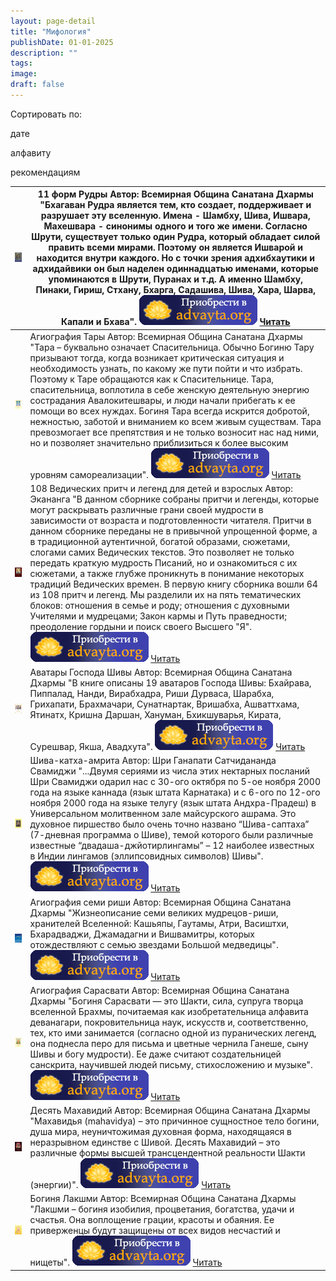 ```yaml
---
layout: page-detail
title: "Мифология"
publishDate: 01-01-2025
description: ""
tags:
image:
draft: false
---
```


Сортировать по:

 дате

 алфавиту

 рекомендациям

| ![11 форм Рудры](/upload/iblock/a34/a34567b34b382d742f999937055cc7df.jpg "11 форм Рудры")                                                                           | 11 форм Рудры Автор: Всемирная Община Санатана Дхармы "Бхагаван Рудра является тем, кто создает, поддерживает и разрушает эту вселенную. Имена - Шамбху, Шива, Ишвара, Махешвара - синонимы одного и того же имени. Согласно Шрути, существует только один Рудра, который обладает силой править всеми мирами. Поэтому он является Ишварой и находится внутри каждого. Но с точки зрения адхибхаутики и адхидайвики он был наделен одиннадцатью именами, которые упоминаются в Шрути, Пуранах и т.д. А именно Шамбху, Пинаки, Гириш, Стхану, Бхарга, Садашива, Шива, Хара, Шарва, Капали и Бхава". [![](/i/images/buy-button.png)](/shop/books/11-form-rudry/) [Читать](/library/mifologiya/11-rudr/)                                                                                                                                                                                                                                                                                                                         |
| ------------------------------------------------------------------------------------------------------------------------------------------------------------------- | ----------------------------------------------------------------------------------------------------------------------------------------------------------------------------------------------------------------------------------------------------------------------------------------------------------------------------------------------------------------------------------------------------------------------------------------------------------------------------------------------------------------------------------------------------------------------------------------------------------------------------------------------------------------------------------------------------------------------------------------------------------------------------------------------------------------------------------------------------------------------------------------------------------------------------------------------------------------------------------------------------------------------------- |
| ![Агиография Тары](/upload/iblock/db1/db1c313b21d131d1da8b3fd5e9d17dfb.jpg "Агиография Тары")                                                                       | Агиография Тары Автор: Всемирная Община Санатана Дхармы "Тара – буквально означает Спасительница. Обычно Богиню Та­ру призывают тогда, когда возникает критическая ситуация и необходимость узнать, по какому же пути пойти и что избрать. Поэтому к Таре обращаются как к Спасительнице. Тара, спасительница, воплотила в себе женскую деятельную энергию сострадания Авалокитешвары, и люди начали прибегать к ее помощи во всех нуждах. Богиня Тара всегда искрится добротой, нежностью, заботой и вниманием ко всем живым существам. Тара превозмогает все препятствия и не только возносит нас над ними, но и позволяет значительно приблизиться к более высоким уровням самореализации". [![](/i/images/buy-button.png)](/shop/books/agiografiya-tary/) [Читать](/library/mifologiya/agiografiya-tary/)                                                                                                                                                                                                                 |
| ![108 Ведических притч и легенд для детей и взрослых](/upload/iblock/2a5/2a56bafb256decd6b08af39482163ec8.png "108 Ведических притч и легенд для детей и взрослых") | 108 Ведических притч и легенд для детей и взрослых Автор: Экананга "В данном сборнике собраны притчи и легенды, которые могут раскрывать различные грани своей мудрости в зависимости от возраста и подготовленности читателя. Притчи в данном сборнике переданы не в привычной упрощенной форме, а в традиционной аутентичной, богатой образами, сюжетами, слогами самих Ведических текстов. Это позволяет не только передать краткую мудрость Писаний, но и ознакомиться с их сюжетами, а также глубже проникнуть в понимание некоторых традиций Ведических времен. В первую книгу сборника вошли 64 из 108 притч и легенд. Мы разделили их на пять тематических блоков: отношения в семье и роду; отношения с духовными Учителями и мудрецами; Закон кармы и Путь праведности; преодоление гордыни и поиск своего Высшего "Я". [![](/i/images/buy-button.png)](/shop/books/108-vedicheskikh-pritch-i-legend-dlya-detey-i-vzroslyh/) [Читать](/library/mifologiya/108-vedicheskikh-pritch-i-legend-dlya-detey-i-vzroslykh/) |
| ![Аватары Господа Шивы](/upload/iblock/296/2963a82c82dc44646d5fb2bea57a838a.png "Аватары Господа Шивы")                                                             | Аватары Господа Шивы Автор: Всемирная Община Санатана Дхармы "В книге описаны 19 аватаров Господа Шивы: Бхайрава, Пиппалад, Нанди, Вирабхадра, Риши Дурваса, Шарабха, Грихапати, Брахмачари, Сунатнартак, Вришабха, Ашваттхама, Ятинатх, Кришна Даршан, Хануман, Бхикшуварья, Кирата, Сурешвар, Якша, Авадхута". [![](/i/images/buy-button.png)](/shop/books/19-avatarov-gospoda-shivy/) [Читать](/library/mifologiya/avatary-gospoda-shivy/)                                                                                                                                                                                                                                                                                                                                                                                                                                                                                                                                                                                 |
| ![Шива-катха-амрита](/upload/iblock/b8c/b8c36250dff18a15199d43f2c21ba664.png "Шива-катха-амрита")                                                                   | Шива-катха-амрита Автор: Шри Ганапати Сатчидананда Свамиджи "...Двумя сериями из числа этих нектарных посланий Шри Свамиджи одарил нас с 30-ого октября по 5-ое ноября 2000 года на языке каннада (язык штата Карнатака) и с 6-ого по 12-ого ноября 2000 года на языке телугу (язык штата Андхра-Прадеш) в Универсальном молитвенном зале майсурского ашрама. Это духовное пиршество было очень точно названо “Шива-саптаха” (7-дневная программа о Шиве), темой которого были различные известные “двадаша-джйотирлингамы” – 12 наиболее известных в Индии лингамов (эллипсовидных символов) Шивы". [![](/i/images/buy-button.png)](/shop/books/shiva-katkha-amrita/) [Читать](/library/mifologiya/shiva-katkha-amrita/)                                                                                                                                                                                                                                                                                                     |
| ![Агиография семи риши](/upload/iblock/380/380052c8fc1f6a8f95fff02e323a5256.png "Агиография семи риши")                                                             | Агиография семи риши Автор: Всемирная Община Санатана Дхармы "Жизнеописание семи великих мудрецов-риши, хранителей Вселенной: Кашьяпы, Гаутамы, Атри, Васиштхи, Бхарадваджи, Джамадагни и Вишвамитры, которых отождествляют с семью звездами Большой медведицы". [![](/i/images/buy-button.png)](/shop/books/agiografiya-semi-rishi/) [Читать](/library/mifologiya/sem-rishi/)                                                                                                                                                                                                                                                                                                                                                                                                                                                                                                                                                                                                                                                |
| ![Агиография Сарасвати](/upload/iblock/948/94882870e85202eee88dde92c0b03f3c.png "Агиография Сарасвати")                                                             | Агиография Сарасвати Автор: Всемирная Община Санатана Дхармы "Богиня Сарасвати — это Шакти, сила, супруга творца вселенной Брахмы, почитаемая как изобретательница алфавита деванагари, покровительница наук, искусств и, соответственно, тех, кто ими занимается (согласно одной из пуранических легенд, она поднесла перо для письма и цветные чернила Ганеше, сыну Шивы и богу мудрости). Ее даже считают создательницей санскрита, научившей людей письму, стихосложению и музыке". [![](/i/images/buy-button.png)](/shop/books/agiografiya-sarasvati/) [Читать](/library/mifologiya/agiografiya-sarasvati/)                                                                                                                                                                                                                                                                                                                                                                                                              |
| ![Десять Махавидий](/upload/iblock/206/206a575884ae29bbf91ab0460cae58c7.png "Десять Махавидий")                                                                     | Десять Махавидий Автор: Всемирная Община Санатана Дхармы "Махавидья (mahavidya) – это причинное сущностное тело богини, душа мира, неуничтожимая духовная форма, находящаяся в неразрывном единстве с Шивой. Десять Махавидий – это различные формы высшей трансцендентной реальности Шакти (энергии)". [![](/i/images/buy-button.png)](/shop/books/10-makhavidiy/) [Читать](/library/mifologiya/desyat-makhavidiy/)                                                                                                                                                                                                                                                                                                                                                                                                                                                                                                                                                                                                          |
| ![Богиня Лакшми](/upload/iblock/152/152277020cf63e84a781e4a1d6f53b9a.png "Богиня Лакшми")                                                                           | Богиня Лакшми Автор: Всемирная Община Санатана Дхармы "Лакшми – богиня изобилия, процветания, богатства, удачи и счастья. Она воплощение грации, красоты и обаяния. Ее приверженцы будут защищены от всех видов несчастий и нищеты". [![](/i/images/buy-button.png)](/shop/books/boginya-lakshmi/) [Читать](/library/mifologiya/boginya-lakshmi/)                                                                                                                                                                                                                                                                                                                                                                                                                                                                                                                                                                                                                                                                             |

  
